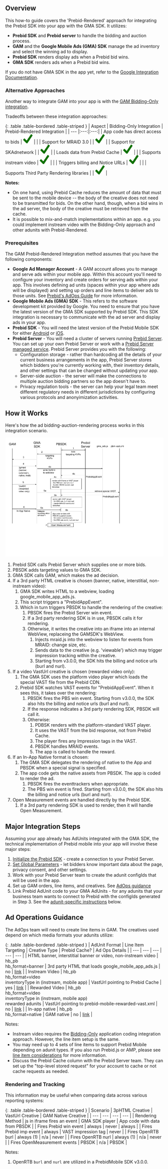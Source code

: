 ## Overview

This how-to guide covers the 'Prebid-Rendered' approach for integrating the Prebid SDK into your app with the GMA SDK. It utilizes:

- **Prebid SDK** and **Prebid server** to handle the bidding and auction process.
- **GAM** and the **Google Mobile Ads (GMA) SDK** manage the ad inventory and select the winning ad to display.
- **Prebid SDK** renders display ads when a Prebid bid wins.
- **GMA SDK** renders ads when a Prebid bid wins.

If you do not have GMA SDK in the app yet, refer to the [Google Integration Documentation](https://developers.google.com/ad-manager/mobile-ads-sdk/{{include.platform}}/quick-start).

### Alternative Approaches

Another way to integrate GAM into your app is with the [GAM Bidding-Only integration](/prebid-mobile/pbm-api/{{include.platform}}/{{include.platform}}-sdk-integration-gam-original-api.html).

Tradeoffs between these integration approaches:

{: .table .table-bordered .table-striped }
| Aspect | Bidding-Only Integration | Prebid-Rendered Integration |
| --- |:---:|:---:|
| App code has direct access to bids | <img alt="check" src="/assets/images/icons/icon-check-green.png" width="30"> | |
| Support for MRAID 3.0 | | <img alt="check" src="/assets/images/icons/icon-check-green.png" width="30"> |
| Support for SKAdnetwork | | <img alt="check" src="/assets/images/icons/icon-check-green.png" width="30"> |
| Loads data from Prebid Cache | <img alt="check" src="/assets/images/icons/icon-check-green.png" width="30"> | |
| Supports instream video | <img alt="check" src="/assets/images/icons/icon-check-green.png" width="30"> | |
| Triggers billing and Notice URLs | <img alt="check" src="/assets/images/icons/icon-check-green.png" width="30"> | |
| Supports Third Party Rendering libraries | | <img alt="check" src="/assets/images/icons/icon-check-green.png" width="30"> |

**Notes:**

- On one hand, using Prebid Cache reduces the amount of data that must be sent to the mobile device -- the body of the creative does not need to be transmitted for bids. On the other hand, though, when a bid wins in the ad server, the body of the creative must be retrieved from the cache.
- It is possible to mix-and-match implementations within an app. e.g. you could implement instream video with the Bidding-Only approach and other adunits with Prebid-Rendered.

### Prerequisites

The GAM Prebid-Rendered Integration method assumes that you have the following components:

- **Google Ad Manager Account** - A GAM account allows you to manage and serve ads within your mobile app. Within this account you'll need to configure your inventory and create orders for serving ads within your app. This involves defining ad units (spaces within your app where ads will be displayed) and setting up orders and line items to deliver ads to those units. See [Prebid's AdOps Guide](/adops/before-you-start.html) for more information.
- **Google Mobile Ads (GMA) SDK** - This refers to the software development kit provided by Google. You need to ensure that you have the latest version of the GMA SDK supported by Prebid SDK. This SDK integration is necessary to communicate with the ad server and display ads in your app.
- **Prebid SDK** - You will need the latest version of the Prebid Mobile SDK for either [Android](/prebid-mobile/pbm-api/android/code-integration-android.html) or [iOS](/prebid-mobile/pbm-api/ios/code-integration-ios.html).
- **Prebid Server** - You will need a cluster of servers running [Prebid Server](/prebid-server/use-cases/pbs-sdk.html). You can set up your own Prebid Server or work with a [Prebid Server managed service](https://prebid.org/managed-services/). Prebid Server provides you with the following:
  - Configuration storage - rather than hardcoding all the details of your current business arrangements in the app, Prebid Server stores which bidders you're currently working with, their inventory details, and other settings that can be changed without updating your app.
  - Server-side auction - the server will make the connections to multiple auction bidding partners so the app doesn't have to.
  - Privacy regulation tools - the server can help your legal team meet different regulatory needs in different jurisdictions by configuring various protocols and anonyimization activities.

## How it Works

Here's how the ad bidding-auction-rendering process works in this integration scenario.

![GAM Prebid-Rendered Integration Details](/assets/images/prebid-mobile/mobile-details-gam-prebid-rendered.png)

1. Prebid SDK calls Prebid Server which supplies one or more bids.
1. PBSDK adds targeting values to GMA SDK.
1. GMA SDK calls GAM, which makes the ad decision.
1. If a 3rd party HTML creative is chosen (banner, native, interstitial, non-instream video):
    1. GMA SDK writes HTML to a webview, loading google_mobile_app_ads.js.
    1. This script triggers a "PrebidAppEvent".
    1. Which in turn triggers PBSDK to handle the rendering of the creative:
        1. PBSDK fires the Prebid Server win event.
        1. If a 3rd party rendering SDK is in use, PBSDK calls it for rendering.
        1. Otherwise, it writes the creative into an iframe into an internal WebView, replaceing the GAMSDK's WebView.
            1. Injects mraid.js into the webview to listen for events from MRAID: change size, etc.
            1. Sends data to the creative (e.g. 'viewable') which may trigger impression tracking within the creative.
            1. Starting from v3.0.0, the SDK hits the billing and notice urls (burl and nurl).
1. If a video VastUrl creative is chosen (rewarded video only):
    1. The GMA SDK uses the platform video player which loads the special VAST file from the Prebid CDN.
    1. Prebid SDK watches VAST events for "<AdTitle>PrebidAppEvent</AdTitle>". When it sees this, it takes over the rendering:
        1. PBSDK fires the PBS win event. Starting from v3.0.0, the SDK also hits the billing and notice urls (burl and nurl).
        1. If the response indicates a 3rd party rendering SDK, PBSDK will call it.
        1. Otherwise:
            1. PDBSK renders with the platform-standard VAST player.
            1. It uses the VAST from the bid response, not from Prebid Cache.
            1. The player fires any Impression tags in the VAST.
            1. PBSDK handles MRAID events.
            1. The app is called to handle the reward.
1. If an In-App Native format is chosen:
    1. The GMA SDK delegates the rendering of native to the App and PBSDK when a special signal is specified.
    1. The app code gets the native assets from PBSDK. The app is coded to render the ad.
        1. PBSDK fires the eventtrackers when appropriate.
        1. The PBS win event is fired. Starting from v3.0.0, the SDK also hits the billing and notice urls (burl and nurl).
1. Open Measurement events are handled directly by the Prebid SDK.
    1. If a 3rd party rendering SDK is used to render, then it will handle Open Measurement.

## Major Integration Steps

Assuming your app already has AdUnits integrated with the GMA SDK, the technical implementation of Prebid mobile into your app will involve these major steps:

1. [Initialize the Prebid SDK](/prebid-mobile/pbm-api/{{include.platform}}/code-integration-{{include.platform}}.html) - create a connection to your Prebid Server.
2. [Set Global Parameters](/prebid-mobile/pbm-api/{{include.platform}}/pbm-targeting-{{include.platform}}.html) - let bidders know important data about the page, privacy consent, and other settings.
3. Work with your Prebid Server team to create the adunit configIds that will be used in the app.
4. Set up GAM orders, line items, and creatives. See [AdOps guidance](#ad-operations-guidance)
5. Link Prebid AdUnit code to your GMA AdUnits - for any adunits that your business team wants to connect to Prebid with the configIds generated in Step 3. See the [adunit-specific instructions](#adunit-specific-instructions) below.

## Ad Operations Guidance

The AdOps team will need to create line items in GAM. The creatives used depend on which media formats your adunits utilize:

{: .table .table-bordered .table-striped }
| AdUnit Format | Line Item Targeting | Creative Type | Prebid Cache? | Ad Ops Details |
| --- | --- | --- | --- | --- |
| HTML banner, interstitial banner or video, non-instream video | hb_pb<br/>hb_format=banner | 3rd party HTML that loads google_mobile_app_ads.js | no | [link](/adops/mobile-rendering-gam-line-item-setup.html#third-party-html) |
| Instream Video | hb_pb<br/>hb_format=video<br/>inventoryType in (instream, mobile app) | VastUrl pointing to Prebid Cache | yes | [link](/adops/setting-up-prebid-video-in-dfp.html) |
| Rewarded Video | hb_pb<br/>hb_format=video<br/>inventoryType in (instream, mobile app)<br/>rewarded adunits | VastUrl pointing to prebid-mobile-rewarded-vast.xml | no | [link](/adops/mobile-rendering-gam-line-item-setup.html#rewarded-video) |
| In-app native | hb_pb<br/>hb_format=native | GAM native | no | [link](/adops/gam-native.html#create-a-new-native-creative) |

Notes:

- Instream video requires the [Bidding-Only](/prebid-mobile/pbm-api/{{include.platform}}/{{include.platform}}-sdk-integration-gam-original-api.html) application coding integration approach. However, the line item setup is the same.
- You may need up to 4 sets of line items to support Prebid Mobile depending on adunit types. If you also run Prebid.js or AMP, please see [line item considerations](/adops/line-item-creation.html) for more information.
- Discuss the Prebid Cache column with the Prebid Server team. They can set up the "top-level stored request" for your account to cache or not cache requests as needed.

### Rendering and Tracking

This information may be useful when comparing data across various reporting systems:

{: .table .table-bordered .table-striped }
| Scenario | 3pHTML Creative | VastUrl Creative | GAM Native Creative |
| --- | --- | --- | --- |
| Rendering Method | js in iframe fires an event | GMA SDK player | App code with data from PBSDK |
| Fires Prebid win event | always | never | always |
| Fires Prebid imp event | always | VAST impression tag | never |
| Fires OpenRTB burl | always (1) | n/a | never |
| Fires OpenRTB nurl | always (1) |  n/a | never |
| Fires OpenMeasurement events | PBSDK |  n/a | PBSDK |

Notes:

1. OpenRTB `burl` and `nurl` are utilized in a PrebidMobile SDK v3.0.0.
